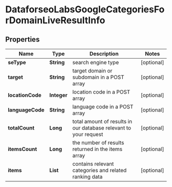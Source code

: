 # DataforseoLabsGoogleCategoriesForDomainLiveResultInfo


## Properties

| Name | Type | Description | Notes |
|------------ | ------------- | ------------- | -------------|
**seType** | **String** | search engine type |[optional]|
**target** | **String** | target domain or subdomain in a POST array |[optional]|
**locationCode** | **Integer** | location code in a POST array |[optional]|
**languageCode** | **String** | language code in a POST array |[optional]|
**totalCount** | **Long** | total amount of results in our database relevant to your request |[optional]|
**itemsCount** | **Long** | the number of results returned in the items array |[optional]|
**items** | **List<DataforseoLabsGoogleCategoriesForDomainLiveItem>** | contains relevant categories and related ranking data |[optional]|